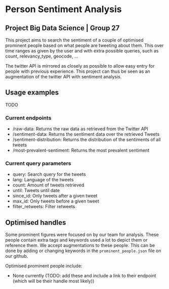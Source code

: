 # Person Sentiment Analysis
## Project Big Data Science | Group 27

This project aims to search the sentiment of a couple of optimised prominent people based on what people are tweeting about them.
This over time ranges as given by the user and with extra possible queries, such as count,
relevancy_type, geocode, ...

The twitter API is mirrored as closely as possible to allow easy entry for people with previous experience.
This project can thus be seen as an augmentation of the twitter API with sentiment analysis.

## Usage examples
TODO

### Current endpoints

- /raw-data: Returns the raw data as retrieved from the Twitter API
- /sentiment-data: Returns the sentiment data over the retrieved Tweets
- /sentiment-distribution: Returns the distribution of the sentiments of all tweets 
- /most-prevalent-sentiment: Returns the most prevalent sentiment

### Current query parameters

- query: Search query for the tweets
- lang:  Language of the tweets
- count: Amount of tweets retrieved
- until: Tweets until date
- since_id: Only tweets after a given tweet
- max_id: Only tweets before a given tweet
- filter_retweets: Filter retweets

## Optimised handles
Some prominent figures were focused on by our team for analysis. These people contain extra tags and keywords used
a lot to depict them or reference them. We accept augmentations to these people. This can be done by adding or changing
keywords in the `prominent_people.json` file on our github.  

Optimised prominent people include:

- None currently (TODO: add these and include a link to their endpoint (which will be their handle most likely))